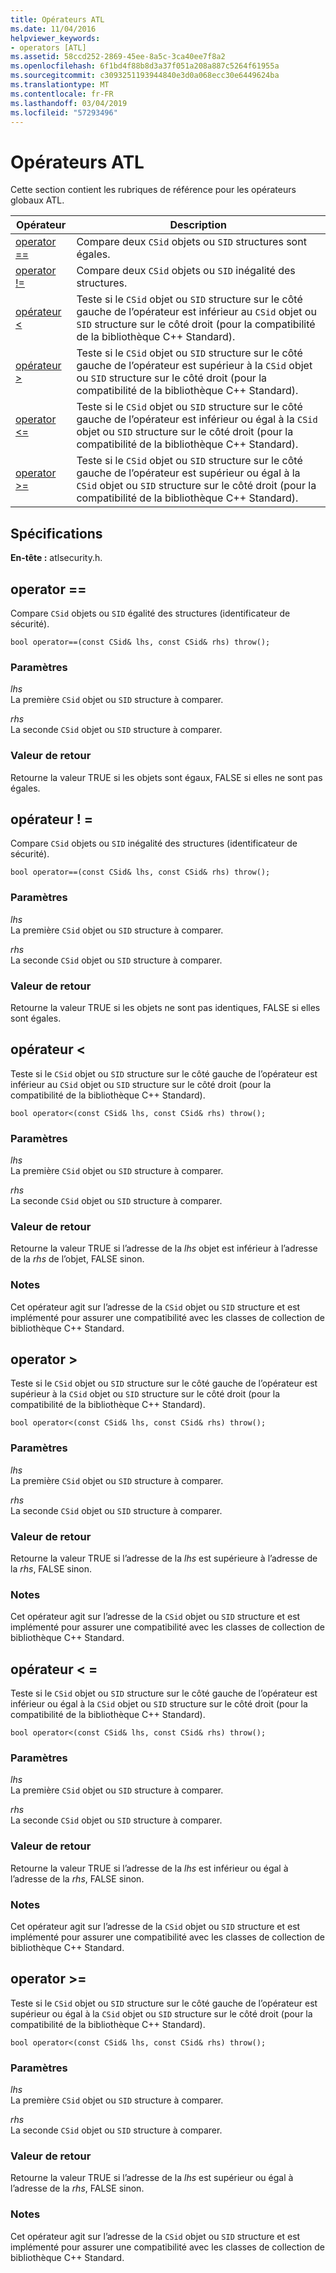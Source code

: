```yaml
---
title: Opérateurs ATL
ms.date: 11/04/2016
helpviewer_keywords:
- operators [ATL]
ms.assetid: 58ccd252-2869-45ee-8a5c-3ca40ee7f8a2
ms.openlocfilehash: 6f1bd4f88b8d3a37f051a208a887c5264f61955a
ms.sourcegitcommit: c3093251193944840e3d0a068ecc30e6449624ba
ms.translationtype: MT
ms.contentlocale: fr-FR
ms.lasthandoff: 03/04/2019
ms.locfileid: "57293496"
---
```

# <a name="atl-operators"></a>Opérateurs ATL

Cette section contient les rubriques de référence pour les opérateurs globaux ATL.

|Opérateur|Description|
|--------------|-----------------|
|[operator ==](#operator_eq_eq)|Compare deux `CSid` objets ou `SID` structures sont égales.|
|[operator !=](#operator_neq)|Compare deux `CSid` objets ou `SID` inégalité des structures.|
|[opérateur <](#operator_lt)|Teste si le `CSid` objet ou `SID` structure sur le côté gauche de l’opérateur est inférieur au `CSid` objet ou `SID` structure sur le côté droit (pour la compatibilité de la bibliothèque C++ Standard).|
|[opérateur >](#operator_gt)|Teste si le `CSid` objet ou `SID` structure sur le côté gauche de l’opérateur est supérieur à la `CSid` objet ou `SID` structure sur le côté droit (pour la compatibilité de la bibliothèque C++ Standard).|
|[operator <=](#operator_lt__eq)|Teste si le `CSid` objet ou `SID` structure sur le côté gauche de l’opérateur est inférieur ou égal à la `CSid` objet ou `SID` structure sur le côté droit (pour la compatibilité de la bibliothèque C++ Standard).|
|[operator >=](#operator_gt__eq)|Teste si le `CSid` objet ou `SID` structure sur le côté gauche de l’opérateur est supérieur ou égal à la `CSid` objet ou `SID` structure sur le côté droit (pour la compatibilité de la bibliothèque C++ Standard).|

## <a name="requirements"></a>Spécifications

**En-tête :** atlsecurity.h.

##  <a name="operator_eq_eq"></a>  operator ==

Compare `CSid` objets ou `SID` égalité des structures (identificateur de sécurité).

```
bool operator==(const CSid& lhs, const CSid& rhs) throw();
```

### <a name="parameters"></a>Paramètres

*lhs*<br/>
La première `CSid` objet ou `SID` structure à comparer.

*rhs*<br/>
La seconde `CSid` objet ou `SID` structure à comparer.

### <a name="return-value"></a>Valeur de retour

Retourne la valeur TRUE si les objets sont égaux, FALSE si elles ne sont pas égales.

##  <a name="operator_neq"></a>  opérateur ! =

Compare `CSid` objets ou `SID` inégalité des structures (identificateur de sécurité).

```
bool operator==(const CSid& lhs, const CSid& rhs) throw();
```

### <a name="parameters"></a>Paramètres

*lhs*<br/>
La première `CSid` objet ou `SID` structure à comparer.

*rhs*<br/>
La seconde `CSid` objet ou `SID` structure à comparer.

### <a name="return-value"></a>Valeur de retour

Retourne la valeur TRUE si les objets ne sont pas identiques, FALSE si elles sont égales.

##  <a name="operator_lt"></a>  opérateur <

Teste si le `CSid` objet ou `SID` structure sur le côté gauche de l’opérateur est inférieur au `CSid` objet ou `SID` structure sur le côté droit (pour la compatibilité de la bibliothèque C++ Standard).

```
bool operator<(const CSid& lhs, const CSid& rhs) throw();
```

### <a name="parameters"></a>Paramètres

*lhs*<br/>
La première `CSid` objet ou `SID` structure à comparer.

*rhs*<br/>
La seconde `CSid` objet ou `SID` structure à comparer.

### <a name="return-value"></a>Valeur de retour

Retourne la valeur TRUE si l’adresse de la *lhs* objet est inférieur à l’adresse de la *rhs* de l’objet, FALSE sinon.

### <a name="remarks"></a>Notes

Cet opérateur agit sur l’adresse de la `CSid` objet ou `SID` structure et est implémenté pour assurer une compatibilité avec les classes de collection de bibliothèque C++ Standard.

##  <a name="operator_gt"></a>  operator >

Teste si le `CSid` objet ou `SID` structure sur le côté gauche de l’opérateur est supérieur à la `CSid` objet ou `SID` structure sur le côté droit (pour la compatibilité de la bibliothèque C++ Standard).

```
bool operator<(const CSid& lhs, const CSid& rhs) throw();
```

### <a name="parameters"></a>Paramètres

*lhs*<br/>
La première `CSid` objet ou `SID` structure à comparer.

*rhs*<br/>
La seconde `CSid` objet ou `SID` structure à comparer.

### <a name="return-value"></a>Valeur de retour

Retourne la valeur TRUE si l’adresse de la *lhs* est supérieure à l’adresse de la *rhs*, FALSE sinon.

### <a name="remarks"></a>Notes

Cet opérateur agit sur l’adresse de la `CSid` objet ou `SID` structure et est implémenté pour assurer une compatibilité avec les classes de collection de bibliothèque C++ Standard.

##  <a name="operator_lt__eq"></a>  opérateur < =

Teste si le `CSid` objet ou `SID` structure sur le côté gauche de l’opérateur est inférieur ou égal à la `CSid` objet ou `SID` structure sur le côté droit (pour la compatibilité de la bibliothèque C++ Standard).

```
bool operator<(const CSid& lhs, const CSid& rhs) throw();
```

### <a name="parameters"></a>Paramètres

*lhs*<br/>
La première `CSid` objet ou `SID` structure à comparer.

*rhs*<br/>
La seconde `CSid` objet ou `SID` structure à comparer.

### <a name="return-value"></a>Valeur de retour

Retourne la valeur TRUE si l’adresse de la *lhs* est inférieur ou égal à l’adresse de la *rhs*, FALSE sinon.

### <a name="remarks"></a>Notes

Cet opérateur agit sur l’adresse de la `CSid` objet ou `SID` structure et est implémenté pour assurer une compatibilité avec les classes de collection de bibliothèque C++ Standard.

##  <a name="operator_gt__eq"></a>  operator >=

Teste si le `CSid` objet ou `SID` structure sur le côté gauche de l’opérateur est supérieur ou égal à la `CSid` objet ou `SID` structure sur le côté droit (pour la compatibilité de la bibliothèque C++ Standard).

```
bool operator<(const CSid& lhs, const CSid& rhs) throw();
```

### <a name="parameters"></a>Paramètres

*lhs*<br/>
La première `CSid` objet ou `SID` structure à comparer.

*rhs*<br/>
La seconde `CSid` objet ou `SID` structure à comparer.

### <a name="return-value"></a>Valeur de retour

Retourne la valeur TRUE si l’adresse de la *lhs* est supérieur ou égal à l’adresse de la *rhs*, FALSE sinon.

### <a name="remarks"></a>Notes

Cet opérateur agit sur l’adresse de la `CSid` objet ou `SID` structure et est implémenté pour assurer une compatibilité avec les classes de collection de bibliothèque C++ Standard.
